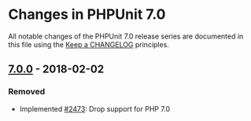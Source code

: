 # Changes in PHPUnit 7.0

All notable changes of the PHPUnit 7.0 release series are documented in this file using the [Keep a CHANGELOG](http://keepachangelog.com/) principles.

## [7.0.0] - 2018-02-02

### Removed

* Implemented [#2473](https://github.com/sebastianbergmann/phpunit/issues/2473): Drop support for PHP 7.0

[7.0.0]: https://github.com/sebastianbergmann/phpunit/compare/6.5...7.0.0

